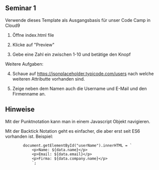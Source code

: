 ## Seminar 1

Verwende dieses Template als Ausgangsbasis für unser Code Camp in Cloud9

1) Öffne index.html file

2) Klicke auf "Preview"

3) Gebe eine Zahl ein zwischen 1-10 und betätige den Knopf

Weitere Aufgaben:

4) Schaue auf https://jsonplaceholder.typicode.com/users nach welche weiteren 
Attributte vorhanden sind.

5) Zeige neben dem Namen auch die Username und E-Mail und den Firmenname an.

## Hinweise

Mit der Punktnotation kann man in einem Javascript Objekt navigieren.

Mit der Backtick Notation geht es einfacher, die aber erst seit ES6 vorhanden 
ist. Beispiel: 

			document.getElementById("userName").innerHTML = `
				<p>Name: ${data.name}</p>
				<p>Email: ${data.email}</p>
				<p>Firma: ${data.company.name}</p>
				`;


